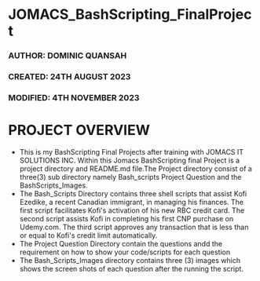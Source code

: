 # JOMACS_BashScripting_FinalProject

### AUTHOR: DOMINIC QUANSAH
### CREATED: 24TH AUGUST 2023
### MODIFIED: 4TH NOVEMBER 2023

# PROJECT OVERVIEW 
* This is my BashScripting Final Projects after training with JOMACS IT SOLUTIONS INC. Within this Jomacs BashScripting final Project is a project directory and README.md file.The Project directory consist of a three(3) sub directory namely Bash_scripts Project Question and the BashScripts_Images. 
* The Bash_Scripts Directory contains three shell scripts that assist Kofi Ezedike, a recent Canadian immigrant, in managing his finances. The first script facilitates Kofi's activation of his new RBC credit card. The second script assists Kofi in completing his first CNP purchase on Udemy.com. The third script approves any transaction that is less than or equal to Kofi's credit limit automatically.
*  The Project Question Directory contain the questions andd the requirement on how to show your code/scripts for each question
*  The Bash_Scripts_Images directory contains three (3) images which shows the screen shots of each question after the running the script.
